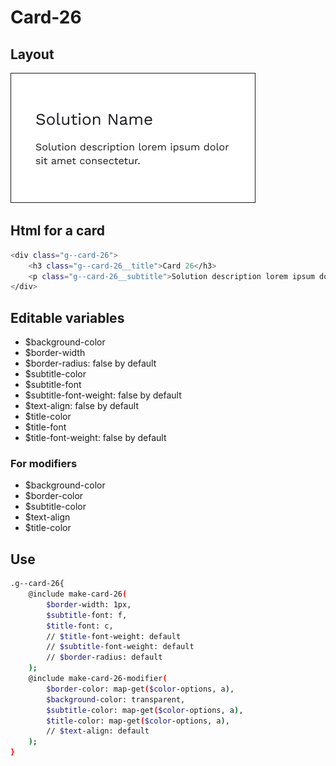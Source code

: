 # Card-26

## Layout

![alt text][card-26]

[card-26]: /src/img/global-components/card/card-26.png

## Html for a card

```sh
<div class="g--card-26">
    <h3 class="g--card-26__title">Card 26</h3>
    <p class="g--card-26__subtitle">Solution description lorem ipsum dolor sit amet consectetur.</p>
</div>
```

## Editable variables

- $background-color
- $border-width
- $border-radius: false by default
- $subtitle-color
- $subtitle-font
- $subtitle-font-weight: false by default
- $text-align: false by default
- $title-color
- $title-font
- $title-font-weight: false by default

### For modifiers

- $background-color
- $border-color
- $subtitle-color
- $text-align
- $title-color

## Use

```sh
.g--card-26{
    @include make-card-26(
        $border-width: 1px,    
        $subtitle-font: f,
        $title-font: c,
        // $title-font-weight: default
        // $subtitle-font-weight: default
        // $border-radius: default
    );
    @include make-card-26-modifier(
        $border-color: map-get($color-options, a),
        $background-color: transparent,
        $subtitle-color: map-get($color-options, a),
        $title-color: map-get($color-options, a),
        // $text-align: default
    );
}
```

